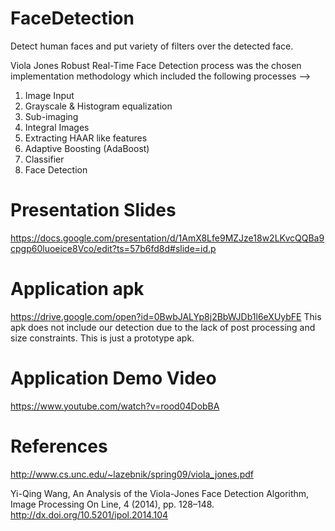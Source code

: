 # FaceDetection
Detect human faces and put variety of filters over the detected face. 

Viola Jones Robust Real-Time Face Detection process was the chosen implementation methodology which included the following processes -->

1. Image Input
2. Grayscale & Histogram equalization
3. Sub-imaging
4. Integral Images
5. Extracting HAAR like features
6. Adaptive Boosting (AdaBoost)
7. Classifier 
8. Face Detection

# Presentation Slides
https://docs.google.com/presentation/d/1AmX8Lfe9MZJze18w2LKvcQQBa9cpgp60luoeice8Vco/edit?ts=57b6fd8d#slide=id.p

# Application apk
https://drive.google.com/open?id=0BwbJALYp8j2BbWJDb1l6eXUybFE
This apk does not include our detection due to the lack of post processing and size constraints.
This is just a prototype apk.

# Application Demo Video
https://www.youtube.com/watch?v=rood04DobBA

# References

http://www.cs.unc.edu/~lazebnik/spring09/viola_jones.pdf

Yi-Qing Wang, An Analysis of the Viola-Jones Face Detection Algorithm, Image Processing On Line, 4 (2014), pp. 128–148. http://dx.doi.org/10.5201/ipol.2014.104
